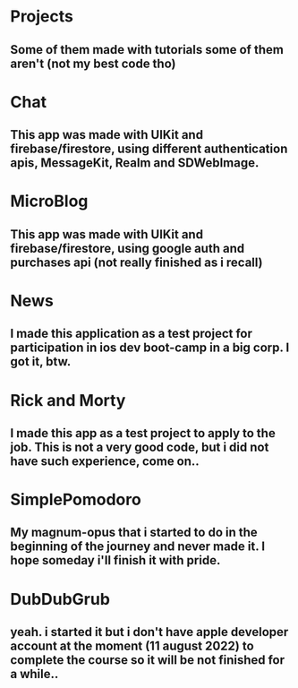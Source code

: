 # Projects 
## Some of them made with tutorials some of them aren't (not my best code tho)

# Chat 
## This app was made with UIKit and firebase/firestore, using different authentication apis, MessageKit, Realm and SDWebImage.

# MicroBlog
## This app was made with UIKit and firebase/firestore, using google auth and purchases api (not really finished as i recall)

# News
## I made this application as a test project for participation in ios dev boot-camp in a big corp. I got it, btw.

# Rick and Morty
## I made this app as a test project to apply to the job. This is not a very good code, but i did not have such experience, come on..

# SimplePomodoro
## My magnum-opus that i started to do in the beginning of the journey and never made it. I hope someday i'll finish it with pride.

# DubDubGrub
## yeah. i started it but i don't have apple developer account at the moment (11 august 2022) to complete the course so it will be not finished for a while..
